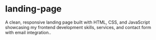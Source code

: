 # landing-page
A clean, responsive landing page built with HTML, CSS, and JavaScript showcasing  my frontend development skills, services, and contact form with email integration..
